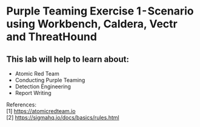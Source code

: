 # Purple Teaming Exercise 1 - Scenario using Workbench, Caldera, Vectr and ThreatHound

## This lab will help to learn about:
* Atomic Red Team
* Conducting Purple Teaming
* Detection Engineering
* Report Writing

References:  
[1] https://atomicredteam.io  
[2] https://sigmahq.io/docs/basics/rules.html 
